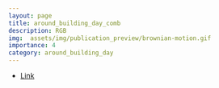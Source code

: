 ```yaml
---
layout: page
title: around_building_day_comb
description: RGB
img:  assets/img/publication_preview/brownian-motion.gif
importance: 4
category: around_building_day
---
```


- [Link](https://drive.google.com/file/d/11sB9Ys5QFfTdsnNEa3IAMFHfh0vR3-F7/view?usp=drive_link)

